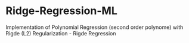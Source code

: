 # Ridge-Regression-ML
 Implementation of Polynomial Regression (second order polynome) with Rigde (L2) Regularization - Rigde Regression 
